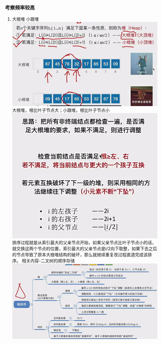 ### 考察频率较高

1. 大根堆 小跟堆
![输入图片说明](/imgs/2024-12-20/K1kgAc5cj2ZLv5iT.png)
大根堆，根比叶子节点大；小跟堆，根比叶子节点小
![输入图片说明](/imgs/2024-12-20/dVf88mqWXhKuA98k.png)
排序过程就是从索引最大的父亲节点开始，如果父亲节点比叶子节点小的话，就交换这两个节点的位置，索引最大的父亲节点是i/2向下取整，如果下去之后的节点导致了原本大根堆结构的破坏，那么就继续重复改过程直道完成该排序。
相关内容-二叉树的顺序存储
![输入图片说明](/imgs/2024-12-20/PNcpreaKbKw9bw3X.png)

<!--stackedit_data:
eyJoaXN0b3J5IjpbLTQ1MTcxODUyLC00NzE3MTAyNzMsMzcyMz
MwNjMzXX0=
-->